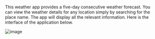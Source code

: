 This weather app provides a five-day consecutive weather forecast.
You can view the weather details for any location simply by searching for the place name. 
The app will display all the relevant information.
Here is the interface of the application below.

![image](https://github.com/MachariaEmilio/javascript/assets/132134982/b94dd62c-8f85-4b40-8188-5d65763af7a7)

